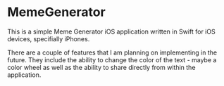 MemeGenerator
=============

This is a simple Meme Generator iOS application written in Swift for iOS devices, specifially iPhones.

There are a couple of features that I am planning on implementing in the future. They include the ability 
to change the color of the text - maybe a color wheel as well as the ability to share directly from within
the application.


